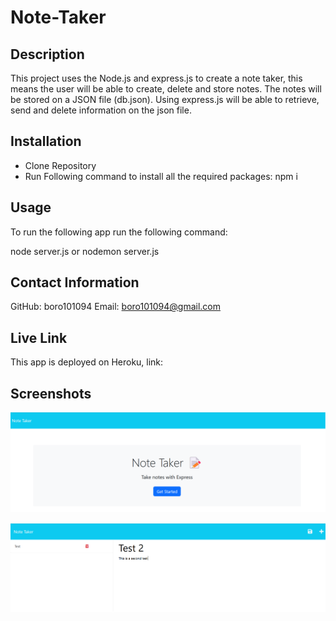 # Note-Taker
## Description
This project uses the Node.js and express.js to create a note taker, this means the user will be able to create, delete and store notes.
The notes will be stored on a JSON file (db.json). Using express.js will be able to retrieve, send and delete information on the json file.


## Installation

- Clone Repository
- Run Following command to install all the required packages: npm i

## Usage
To run the following app run the following command:

node server.js or nodemon server.js


## Contact Information

GitHub: boro101094
Email: boro101094@gmail.com

## Live Link
This app is deployed on Heroku, link:



## Screenshots

![](./images/Landing%20Page.png)

![](./images/note%20creator.png)
